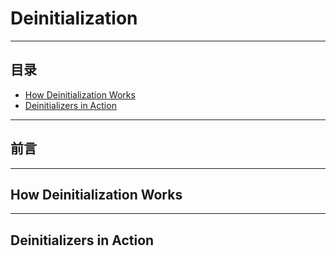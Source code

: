 # Deinitialization

---
## 目录
- [How Deinitialization Works](#how-deinitialization-works)
- [Deinitializers in Action](#deinitializers-in-action)

---
## 前言
---

## How Deinitialization Works


---
## Deinitializers in Action
